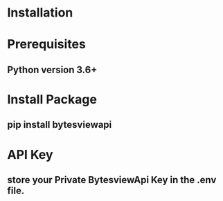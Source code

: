 # Installation

# Prerequisites

## Python version 3.6+ 

# Install Package
## pip install bytesviewapi

# API Key
## store your Private BytesviewApi Key in the .env file.
